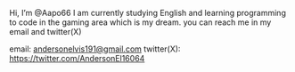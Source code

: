 Hi, I’m @Aapo66
I am currently studying English and learning programming to code in the gaming area which is my dream.
you can reach me in my email and twitter(X)

email: andersonelvis191@gmail.com
twitter(X): https://twitter.com/AndersonEl16064

